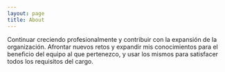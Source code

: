 ```yaml
---
layout: page
title: About
---
```


Continuar creciendo profesionalmente y contribuir con la expansión de la organización. Afrontar
nuevos retos y expandir mis conocimientos para el beneficio del equipo al que pertenezco, y usar
los mismos para satisfacer todos los requisitos del cargo.
